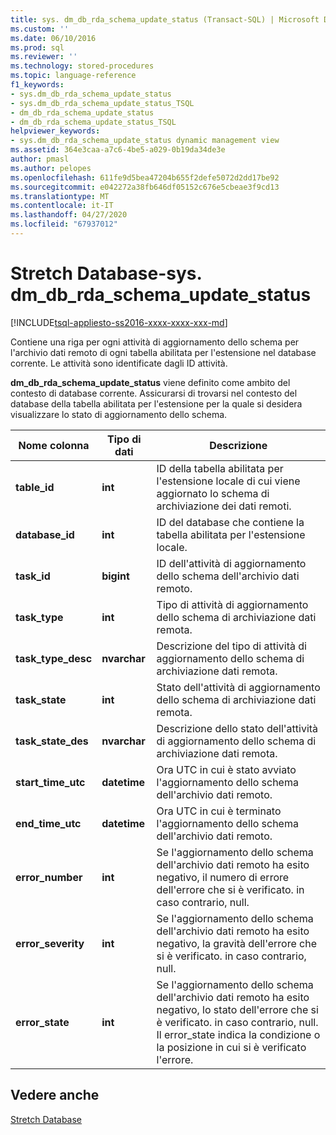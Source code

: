 ```yaml
---
title: sys. dm_db_rda_schema_update_status (Transact-SQL) | Microsoft Docs
ms.custom: ''
ms.date: 06/10/2016
ms.prod: sql
ms.reviewer: ''
ms.technology: stored-procedures
ms.topic: language-reference
f1_keywords:
- sys.dm_db_rda_schema_update_status
- sys.dm_db_rda_schema_update_status_TSQL
- dm_db_rda_schema_update_status
- dm_db_rda_schema_update_status_TSQL
helpviewer_keywords:
- sys.dm_db_rda_schema_update_status dynamic management view
ms.assetid: 364e3caa-a7c6-4be5-a029-0b19da34de3e
author: pmasl
ms.author: pelopes
ms.openlocfilehash: 611fe9d5bea47204b655f2defe5072d2dd17be92
ms.sourcegitcommit: e042272a38fb646df05152c676e5cbeae3f9cd13
ms.translationtype: MT
ms.contentlocale: it-IT
ms.lasthandoff: 04/27/2020
ms.locfileid: "67937012"
---
```

# <a name="stretch-database---sysdm_db_rda_schema_update_status"></a>Stretch Database-sys. dm_db_rda_schema_update_status
[!INCLUDE[tsql-appliesto-ss2016-xxxx-xxxx-xxx-md](../../includes/tsql-appliesto-ss2016-xxxx-xxxx-xxx-md.md)]

  Contiene una riga per ogni attività di aggiornamento dello schema per l'archivio dati remoto di ogni tabella abilitata per l'estensione nel database corrente. Le attività sono identificate dagli ID attività.  
  
 **dm_db_rda_schema_update_status** viene definito come ambito del contesto di database corrente. Assicurarsi di trovarsi nel contesto del database della tabella abilitata per l'estensione per la quale si desidera visualizzare lo stato di aggiornamento dello schema.  
  
|Nome colonna|Tipo di dati|Descrizione|  
|-----------------|---------------|-----------------|  
|**table_id**|**int**|ID della tabella abilitata per l'estensione locale di cui viene aggiornato lo schema di archiviazione dei dati remoti.|  
|**database_id**|**int**|ID del database che contiene la tabella abilitata per l'estensione locale.|  
|**task_id**|**bigint**|ID dell'attività di aggiornamento dello schema dell'archivio dati remoto.|  
|**task_type**|**int**|Tipo di attività di aggiornamento dello schema di archiviazione dati remota.|  
|**task_type_desc**|**nvarchar**|Descrizione del tipo di attività di aggiornamento dello schema di archiviazione dati remota.|  
|**task_state**|**int**|Stato dell'attività di aggiornamento dello schema di archiviazione dati remota.|  
|**task_state_des**|**nvarchar**|Descrizione dello stato dell'attività di aggiornamento dello schema di archiviazione dati remota.|  
|**start_time_utc**|**datetime**|Ora UTC in cui è stato avviato l'aggiornamento dello schema dell'archivio dati remoto.|  
|**end_time_utc**|**datetime**|Ora UTC in cui è terminato l'aggiornamento dello schema dell'archivio dati remoto.|  
|**error_number**|**int**|Se l'aggiornamento dello schema dell'archivio dati remoto ha esito negativo, il numero di errore dell'errore che si è verificato. in caso contrario, null.|  
|**error_severity**|**int**|Se l'aggiornamento dello schema dell'archivio dati remoto ha esito negativo, la gravità dell'errore che si è verificato. in caso contrario, null.|  
|**error_state**|**int**|Se l'aggiornamento dello schema dell'archivio dati remoto ha esito negativo, lo stato dell'errore che si è verificato. in caso contrario, null. Il error_state indica la condizione o la posizione in cui si è verificato l'errore.|  
  
## <a name="see-also"></a>Vedere anche  
 [Stretch Database](../../sql-server/stretch-database/stretch-database.md)  
  
  
